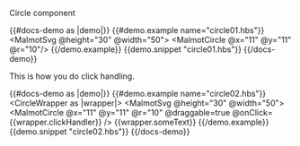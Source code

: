 Circle component

{{#docs-demo as |demo|}}
   {{#demo.example name="circle01.hbs"}}
    <MalmotSvg @height="30" @width="50">
       <MalmotCircle @x="11" @y="11" @r="10"/>
    </MalmotSvg> 
    {{/demo.example}}
    {{demo.snippet "circle01.hbs"}} 
{{/docs-demo}}

This is how you do click handling.

{{#docs-demo as |demo|}}
   {{#demo.example name="circle02.hbs"}}
   <CircleWrapper as |wrapper|>
      <MalmotSvg 
         @height="30" 
         @width="50">
            <MalmotCircle 
                @x="11" 
                @y="11" 
                @r="10" 
                @draggable=true
                @onClick={{wrapper.clickHandler}}
      />
      </MalmotSvg> 
      {{wrapper.someText}}
   </CircleWrapper>
   {{/demo.example}}
   {{demo.snippet "circle02.hbs"}} 
{{/docs-demo}}

